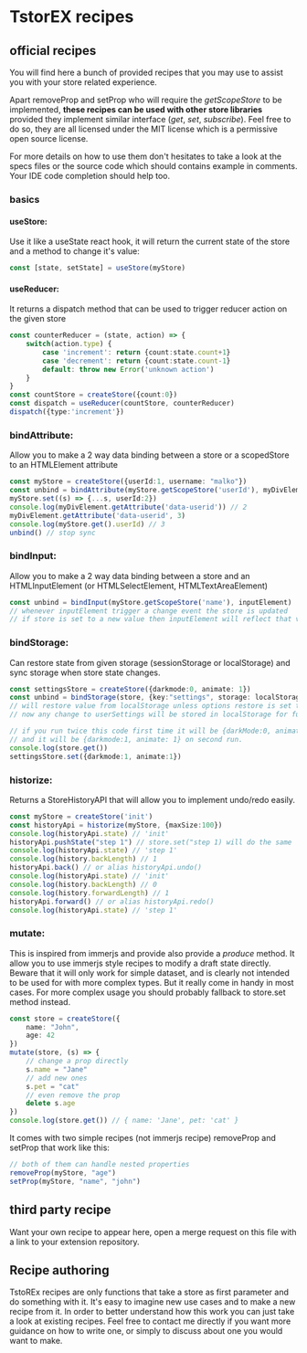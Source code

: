 # TstorEX recipes

## official recipes
You will find here a bunch of provided recipes that you may use to assist you with your store related experience.

Apart removeProp and setProp who will require the _getScopeStore_ to be implemented,
**these recipes can be used with other store libraries** provided they implement similar interface (_get_, _set_, _subscribe_). Feel free to do so, they are all licensed under the MIT license which is a permissive open source license.

For more details on how to use them don't hesitates to take a look at the specs files or the source code which should contains example in comments. Your IDE code completion should help too.

### basics
#### useStore:
Use it like a useState react hook, it will return the current state of the store and a method to change it's value:
```ts
const [state, setState] = useStore(myStore)

```
#### useReducer:
It returns a dispatch method that can be used to trigger reducer action on the given store
```ts
const counterReducer = (state, action) => {
	switch(action.type) {
		case 'increment': return {count:state.count+1}
		case 'decrement': return {count:state.count-1}
		default: throw new Error('unknown action')
	}
}
const countStore = createStore({count:0})
const dispatch = useReducer(countStore, counterReducer)
dispatch({type:'increment'})

```

### bindAttribute:
Allow you to make a 2 way data binding between a store<string> or a scopedStore<string> to an HTMLElement attribute
```ts
const myStore = createStore({userId:1, username: "malko"})
const unbind = bindAttribute(myStore.getScopeStore('userId'), myDivElement, 'data-userid')
myStore.set((s) => {...s, userId:2})
console.log(myDivElement.getAttribute('data-userid')) // 2
myDivElement.getAttribute('data-userid', 3)
console.log(myStore.get().userId) // 3
unbind() // stop sync
```

### bindInput:
Allow you to make a 2 way data binding between a store and an HTMLInputElement (or
HTMLSelectElement, HTMLTextAreaElement)
```ts
const unbind = bindInput(myStore.getScopeStore('name'), inputElement)
// whenever inputElement trigger a change event the store is updated
// if store is set to a new value then inputElement will reflect that value.
```

### bindStorage:
Can restore state from given storage (sessionStorage or localStorage) and sync storage when store state changes.
```ts
const settingsStore = createStore({darkmode:0, animate: 1})
const unbind = bindStorage(store, {key:"settings", storage: localStorage})
// will restore value from localStorage unless options restore is set to false
// now any change to userSettings will be stored in localStorage for future usage

// if you run twice this code first time it will be {darkMode:0, animate: 1}
// and it will be {darkmode:1, animate: 1} on second run.
console.log(store.get())
settingsStore.set({darkmode:1, animate:1})

```

### historize:
Returns a StoreHistoryAPI that will allow you to implement undo/redo easily.
```ts
const myStore = createStore('init')
const historyApi = historize(myStore, {maxSize:100})
console.log(historyApi.state) // 'init'
historyApi.pushState("step 1") // store.set("step 1) will do the same
console.log(historyApi.state) // 'step 1'
console.log(history.backLength) // 1
historyApi.back() // or alias historyApi.undo()
console.log(historyApi.state) // 'init'
console.log(history.backLength) // 0
console.log(history.forwardLength) // 1
historyApi.forward() // or alias historyApi.redo()
console.log(historyApi.state) // 'step 1'
```

### mutate:
This is inspired from immerjs and provide also provide a _produce_ method.
It allow you to use immerjs style recipes to modify a draft state directly.
Beware that it will only work for simple dataset, and is clearly not intended to
be used for with more complex types. But it really come in handy in most cases.
For more complex usage you should probably fallback to store.set method instead.
```ts
const store = createStore({
	name: "John",
	age: 42
})
mutate(store, (s) => {
	// change a prop directly
	s.name = "Jane"
	// add new ones
	s.pet = "cat"
	// even remove the prop
	delete s.age
})
console.log(store.get()) // { name: 'Jane', pet: 'cat' }

```

It comes with two simple recipes (not immerjs recipe) removeProp and setProp that work like this:
```ts
// both of them can handle nested properties
removeProp(myStore, "age")
setProp(myStore, "name", "john")
```

## third party recipe
Want your own recipe to appear here, open a merge request on this file with a link to your extension repository.


## Recipe authoring
TstoREx recipes are only functions that take a store as first parameter and do something with it. It's easy to imagine new use cases and to make a new recipe from it. In order to better understand how this work you can just take a look at existing recipes. Feel free to contact me directly if you want more guidance on how to write one, or simply to discuss about one you would want to make.
